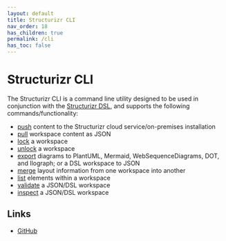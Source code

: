 ```yaml
---
layout: default
title: Structurizr CLI
nav_order: 18
has_children: true
permalink: /cli
has_toc: false
---
```


# Structurizr CLI

The Structurizr CLI is a command line utility designed to be used in conjunction with the [Structurizr DSL](/dsl), and supports the following commands/functionality:

- [push](/cli/push) content to the Structurizr cloud service/on-premises installation
- [pull](/cli/pull) workspace content as JSON
- [lock](/cli/lock) a workspace
- [unlock](/cli/unlock) a workspace
- [export](/cli/export) diagrams to PlantUML, Mermaid, WebSequenceDiagrams, DOT, and Ilograph; or a DSL workspace to JSON
- [merge](/cli/merge) layout information from one workspace into another
- [list](/cli/list) elements within a workspace
- [validate](/cli/validate) a JSON/DSL workspace
- [inspect](/cli/inspect) a JSON/DSL workspace

## Links

- [GitHub](https://github.com/structurizr/cli)